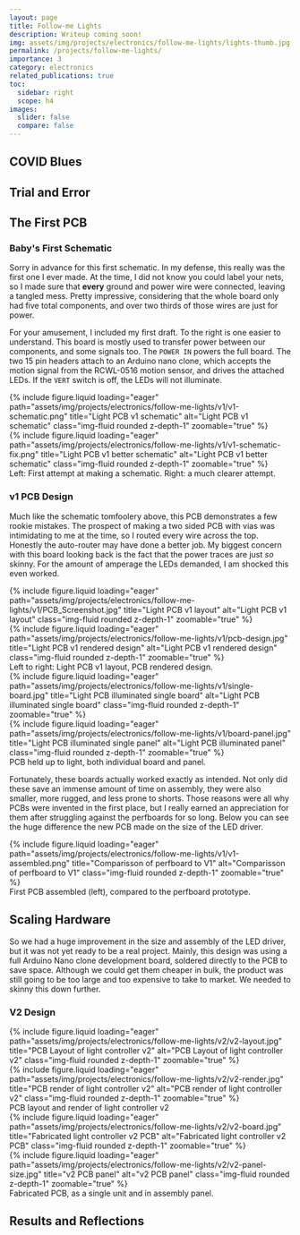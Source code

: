 ```yaml
---
layout: page
title: Follow-me Lights
description: Writeup coming soon!
img: assets/img/projects/electronics/follow-me-lights/lights-thumb.jpg
permalink: /projects/follow-me-lights/
importance: 3
category: electronics
related_publications: true
toc:
  sidebar: right
  scope: h4
images:
  slider: false
  compare: false
---
```


## COVID Blues

## Trial and Error

## The First PCB

### Baby's First Schematic

Sorry in advance for this first schematic. In my defense, this really was the first one I ever made. At the time, I did not know you could label your nets, so I made sure that **every** ground and power wire were connected, leaving a tangled mess. Pretty impressive, considering that the whole board only had five total components, and over two thirds of those wires are just for power.

For your amusement, I included my first draft. To the right is one easier to understand. This board is mostly used to transfer power between our components, and some signals too. The `POWER IN` powers the full board. The two 15 pin headers attach to an Arduino nano clone, which accepts the motion signal from the RCWL-0516 motion sensor, and drives the attached LEDs. If the `VERT` switch is off, the LEDs will not illuminate.

<div class="row justify-content-sm-center">
    <div class="col-sm-5 mt-3 mt-md-0">
        {% include figure.liquid loading="eager" path="assets/img/projects/electronics/follow-me-lights/v1/v1-schematic.png" title="Light PCB v1 schematic" alt="Light PCB v1 schematic" class="img-fluid rounded z-depth-1" zoomable="true" %}
    </div>
    <div class="col-sm-5 mt-3 mt-md-0">
        {% include figure.liquid loading="eager" path="assets/img/projects/electronics/follow-me-lights/v1/v1-schematic-fix.png" title="Light PCB v1 better schematic" alt="Light PCB v1 better schematic" class="img-fluid rounded z-depth-1" zoomable="true" %}
    </div>
</div>
<div class="caption">
    Left: First attempt at making a schematic. Right: a much clearer attempt.
</div>

### v1 PCB Design

Much like the schematic tomfoolery above, this PCB demonstrates a few rookie mistakes. The prospect of making a two sided PCB with vias was intimidating to me at the time, so I routed every wire across the top. Honestly the auto-router may have done a better job. My biggest concern with this board looking back is the fact that the power traces are just _so_ skinny. For the amount of amperage the LEDs demanded, I am shocked this even worked.

<div class="row justify-content-sm-center">
    <div class="col-sm-5 mt-3 mt-md-0">
        {% include figure.liquid loading="eager" path="assets/img/projects/electronics/follow-me-lights/v1/PCB_Screenshot.jpg" title="Light PCB v1 layout" alt="Light PCB v1 layout" class="img-fluid rounded z-depth-1" zoomable="true" %}
    </div>
    <div class="col-sm-5 mt-3 mt-md-0">
        {% include figure.liquid loading="eager" path="assets/img/projects/electronics/follow-me-lights/v1/pcb-design.jpg" title="Light PCB v1 rendered design" alt="Light PCB v1 rendered design" class="img-fluid rounded z-depth-1" zoomable="true" %}
    </div>
</div>
<div class="caption">
    Left to right: Light PCB v1 layout, PCB rendered design.
</div>

<div class="row justify-content-sm-center">
    <div class="col-sm mt-3 mt-md-0">
        {% include figure.liquid loading="eager" path="assets/img/projects/electronics/follow-me-lights/v1/single-board.jpg" title="Light PCB illuminated single board" alt="Light PCB illuminated single board" class="img-fluid rounded z-depth-1" zoomable="true" %}
    </div>
    <div class="col-sm mt-3 mt-md-0">
        {% include figure.liquid loading="eager" path="assets/img/projects/electronics/follow-me-lights/v1/board-panel.jpg" title="Light PCB illuminated single panel" alt="Light PCB illuminated panel" class="img-fluid rounded z-depth-1" zoomable="true" %}
    </div>
</div>
<div class="caption">
    PCB held up to light, both individual board and panel.
</div>

Fortunately, these boards actually worked exactly as intended. Not only did these save an immense amount of time on assembly, they were also smaller, more rugged, and less prone to shorts. Those reasons were all why PCBs were invented in the first place, but I really earned an appreciation for them after struggling against the perfboards for so long. Below you can see the huge difference the new PCB made on the size of the LED driver.

<div class="row justify-content-sm-center">
    <div class="col-sm-8 mt-3 mt-md-0">
        {% include figure.liquid loading="eager" path="assets/img/projects/electronics/follow-me-lights/v1/v1-assembled.png" title="Comparisson of perfboard to V1" alt="Comparisson of perfboard to V1" class="img-fluid rounded z-depth-1" zoomable="true" %}
    </div>
</div>
<div class="caption">
    First PCB assembled (left), compared to the perfboard prototype. 
</div>

## Scaling Hardware

So we had a huge improvement in the size and assembly of the LED driver, but it was not yet ready to be a real project. Mainly, this design was using a full Arduino Nano clone development board, soldered directly to the PCB to save space. Although we could get them cheaper in bulk, the product was still going to be too large and too expensive to take to market. We needed to skinny this down further.

### V2 Design

<div class="row justify-content-sm-center">
    <div class="col-sm mt-3 mt-md-0">
        {% include figure.liquid loading="eager" path="assets/img/projects/electronics/follow-me-lights/v2/v2-layout.jpg" title="PCB Layout of light controller v2" alt="PCB Layout of light controller v2" class="img-fluid rounded z-depth-1" zoomable="true" %}
    </div>
    <div class="col-sm mt-3 mt-md-0">
        {% include figure.liquid loading="eager" path="assets/img/projects/electronics/follow-me-lights/v2/v2-render.jpg" title="PCB render of light controller v2" alt="PCB render of light controller v2" class="img-fluid rounded z-depth-1" zoomable="true" %}
    </div>
</div>
<div class="caption">
    PCB layout and render of light controller v2
</div>

<div class="row justify-content-sm-center">
    <div class="col-sm mt-3 mt-md-0">
        {% include figure.liquid loading="eager" path="assets/img/projects/electronics/follow-me-lights/v2/v2-board.jpg" title="Fabricated light controller v2 PCB" alt="Fabricated light controller v2 PCB" class="img-fluid rounded z-depth-1" zoomable="true" %}
    </div>
    <div class="col-sm mt-3 mt-md-0">
        {% include figure.liquid loading="eager" path="assets/img/projects/electronics/follow-me-lights/v2/v2-panel-size.jpg" title="v2 PCB panel" alt="v2 PCB panel" class="img-fluid rounded z-depth-1" zoomable="true" %}
    </div>
</div>
<div class="caption">
    Fabricated PCB, as a single unit and in assembly panel.
</div>

## Results and Reflections
